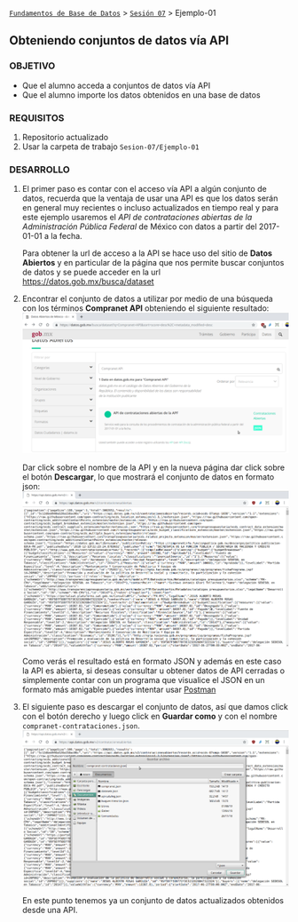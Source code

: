 [`Fundamentos de Base de Datos`](../../Readme.md) > [`Sesión 07`](../Readme.md) > Ejemplo-01
## Obteniendo conjuntos de datos vía API

### OBJETIVO
- Que el alumno acceda a conjuntos de datos vía API
- Que el alumno importe los datos obtenidos en una base de datos

### REQUISITOS
1. Repositorio actualizado
1. Usar la carpeta de trabajo `Sesion-07/Ejemplo-01`

### DESARROLLO
1. El primer paso es contar con el acceso vía API a algún conjunto de datos, recuerda que la ventaja de usar una API es que los datos serán en general muy recientes o incluso actualizados en tiempo real y para este ejemplo usaremos el _API de contrataciones abiertas de la Administración Pública Federal_ de México con datos a partir del 2017-01-01 a la fecha.

   Para obtener la url de acceso a la API se hace uso del sitio de __Datos Abiertos__ y en particular de la página que nos permite buscar conjuntos de datos y se puede acceder en la url https://datos.gob.mx/busca/dataset

1. Encontrar el conjunto de datos a utilizar por medio de una búsqueda con los términos __Compranet API__ obteniendo el siguiente resultado:
   ![Resultados de búsqueda en Datos Abiertos](assets/resultados-busqueda.png)

   Dar click sobre el nombre de la API y en la nueva página dar click sobre el botón __Descargar__, lo que mostrará el conjunto de datos en formato json:
   ![Resultado de la api](assets/resultado-api.png)

   Como verás el resultado está en formato JSON y además en este caso la API es abierta, si deseas consultar u obtener datos de API cerradas o simplemente contar con un programa que visualice el JSON en un formato más amigable puedes intentar usar [Postman](https://www.getpostman.com)

1. El siguiente paso es descargar el conjunto de datos, así que damos click con el botón derecho y luego click en __Guardar como__ y con el nombre `compranet-contrataciones.json`.
   ![Guardando el resultado de la api](assets/guardando-conjuntodedatos.png)

   En este punto tenemos ya un conjunto de datos actualizados obtenidos desde una API.
   
